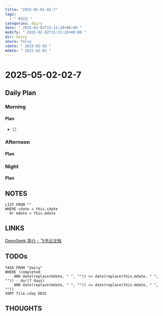 ```yaml
---
title: "2025-05-02-02-7"
tags:
  - " #日记 "
categories: dairy
date: " 2025-02-02T15:15:20+08:00 "
modify: " 2025-02-02T15:15:20+08:00 "
dir: dairy
share: false
cdate: " 2025-02-02 "
mdate: " 2025-02-02 "
---
```


# 2025-05-02-02-7

## Daily Plan

### Morning

#### Plan
- [ ] 
### Afternoon

#### Plan

### Night

#### Plan

## NOTES

```dataview
LIST FROM "" 
WHERE cdate = this.cdate
  Or mdate = this.mdate
```

## LINKS
[DeepSeek 简介 - 飞书云文档](https://xcn2d971vuw4.feishu.cn/wiki/RaC2w1iiFijAa1kVJUjcp3agn8e)
## TODOs

```dataview
TASK FROM "dairy" 
WHERE !completed 
	AND date(replace(mdate, " ", "")) >= date(replace(this.mdate, " ", "")) - dur(7 days) 
	AND date(replace(mdate, " ", "")) <= date(replace(this.mdate, " ", ""))
SORT file.cday DESC
```

## THOUGHTS

